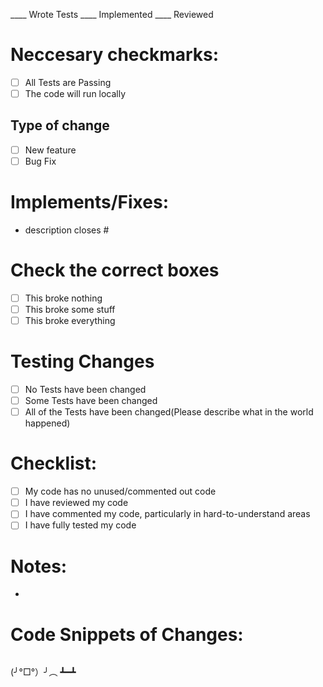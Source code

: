 ____ Wrote Tests
____ Implemented 
____ Reviewed


# Neccesary checkmarks:
- [ ] All Tests are Passing
- [ ] The code will run locally

## Type of change
- [ ] New feature 
- [ ] Bug Fix

# Implements/Fixes:
* description
closes #

# Check the correct boxes
- [ ] This broke nothing
- [ ] This broke some stuff
- [ ] This broke everything

# Testing Changes
- [ ] No Tests have been changed
- [ ] Some Tests have been changed
- [ ] All of the Tests have been changed(Please describe what in the world happened)

# Checklist:
- [ ] My code has no unused/commented out code
- [ ] I have reviewed my code
- [ ] I have commented my code, particularly in hard-to-understand areas
- [ ] I have fully tested my code

# Notes:
- 

# Code Snippets of Changes:
```

```

(╯°□°）╯︵ ┻━┻ 


